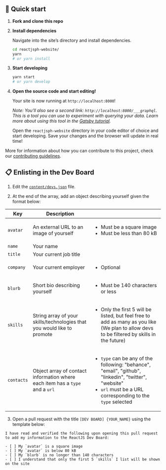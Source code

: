 ## 🚀 Quick start

1.  **Fork and clone this repo**

2.  **Install dependencies**

    Navigate into the site’s directory and install dependencies.

    ```sh
    cd reactjsph-website/
    yarn
    # or yarn install
    ```

3.  **Start developing**

    ```sh
    yarn start
    # or yarn develop
    ```

4.  **Open the source code and start editing!**

    Your site is now running at `http://localhost:8000`!

    _Note: You'll also see a second link: _`http://localhost:8000/___graphql`_. This is a tool you can use to experiment with querying your data. Learn more about using this tool in the [Gatsby tutorial](https://www.gatsbyjs.org/tutorial/part-five/#introducing-graphiql)._

    Open the `reactjsph-website` directory in your code editor of choice and start developing. Save your changes and the browser will update in real time!

More for information about how you can contribute to this project, check our [contributing guidelines](https://github.com/reactph/reactjsph-website/blob/master/CODE_OF_CONDUCT.md).

## 📋 Enlisting in the Dev Board

1. Edit the [`content/devs.json`](https://github.com/reactph/reactjsph-website/blob/master/content/devs.json) file.

2. At the end of the array, add an object describing yourself given the format below:

  | Key | Description ||
  |-|-|-|
  | `avatar` | An external URL to an image of yourself | <ul><li>Must be a square image</li><li>Must be less than 80 kB</li></ul> |
  | `name` | Your name |  |
  | `title` | Your current job title |  |
  | `company` | Your current employer | <ul><li>Optional</li></ul> |
  | `blurb` | Short bio describing yourself | <ul><li>Must be 140 characters or less</li></ul> |
  | `skills` | String array of your skills/technologies that you would like to promote | <ul><li>Only the first 5 will be listed, but feel free to add as many as you like (We plan to allow devs to be filtered by skills in the future)</li></ul> |
  | `contacts` | Object array of contact information where each item has a `type` and a `url` | <ul><li>`type` can be any of the following: "behance", "email", "github", "linkedin", "twitter", "website"</li><li>`url` must be a URL corresponding to the `type` selected</li></ul> |

3. Open a pull request with the title `[DEV BOARD] {YOUR_NAME}` using the template below:

  ```
  I have read and verified the following upon opening this pull request to add my information to the ReactJS Dev Board:

  - [ ] My `avatar` is a square image
  - [ ] My `avatar` is below 80 kB
  - [ ] My `blurb` is no longer than 140 characters
  - [ ] I understand that only the first 5 `skills` I list will be shown on the site
  ```
